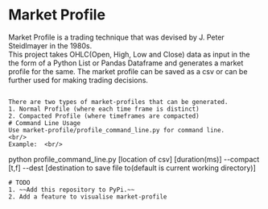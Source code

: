 # Market Profile
Market Profile is a trading technique that was devised by J. Peter Steidlmayer in the 1980s. <br/>
This project takes OHLC(Open, High, Low and Close) data as input in the the form of a Python List or Pandas Dataframe and generates a market profile for the same. The market profile can be saved as a csv or can be further used for making trading decisions.
<br/>
```

There are two types of market-profiles that can be generated.
1. Normal Profile (where each time frame is distinct)
2. Compacted Profile (where timeframes are compacted)
# Command Line Usage
Use market-profile/profile_command_line.py for command line. 
<br/>
Example:  <br/>
```
python profile_command_line.py [location of csv] [duration(ms)] --compact [t,f] --dest [destination to save file to(default is current working directory)] 
```
# TODO
1. ~~Add this repository to PyPi.~~
2. Add a feature to visualise market-profile
